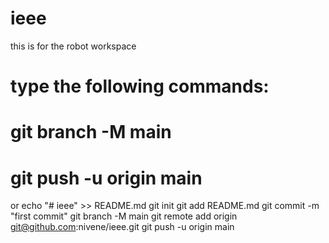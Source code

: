 # ieee
this is for the robot workspace
# type the following commands:
# git branch -M main
# git push -u origin main
or echo "# ieee" >> README.md
git init
git add README.md
git commit -m "first commit"
git branch -M main
git remote add origin git@github.com:nivene/ieee.git
git push -u origin main

